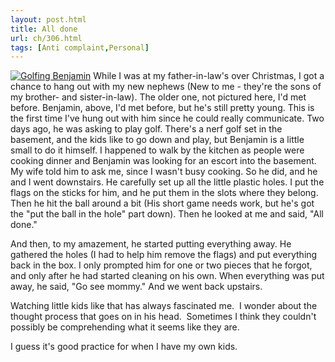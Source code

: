 ```yaml
---
layout: post.html
title: All done
url: ch/306.html
tags: [Anti complaint,Personal]
---
```

[![Golfing Benjamin](http://farm1.static.flickr.com/136/335797295_09f7094218_m.jpg)](http://www.flickr.com/photos/thetejon/335797295/) While I was at my father-in-law's over Christmas, I got a chance to hang out with my new nephews (New to me - they're the sons of my brother- and sister-in-law). The older one, not pictured here, I'd met before. Benjamin, above, I'd met before, but he's still pretty young. This is the first time I've hung out with him since he could really communicate. Two days ago, he was asking to play golf. There's a nerf golf set in the basement, and the kids like to go down and play, but Benjamin is a little small to do it himself. I happened to walk by the kitchen as people were cooking dinner and Benjamin was looking for an escort into the basement. My wife told him to ask me, since I wasn't busy cooking. So he did, and he and I went downstairs. He carefully set up all the little plastic holes. I put the flags on the sticks for him, and he put them in the slots where they belong. Then he hit the ball around a bit (His short game needs work, but he's got the "put the ball in the hole" part down). Then he looked at me and said, "All done."

And then, to my amazement, he started putting everything away. He gathered the holes (I had to help him remove the flags) and put everything back in the box. I only prompted him for one or two pieces that he forgot, and only after he had started cleaning on his own. When everything was put away, he said, "Go see mommy." And we went back upstairs.

Watching little kids like that has always fascinated me.  I wonder about the thought process that goes on in his head.  Sometimes I think they couldn't possibly be comprehending what it seems like they are.

I guess it's good practice for when I have my own kids.

